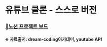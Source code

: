 # 유튜브 클론 - 스스로 버전


### [📗노션 프로젝트 보드](https://www.notion.so/youtube-clone-efb6d568bc6e45e48697c2d11b806496)



#### ※ 자료출저: dream-coding아카데미, youtube API
